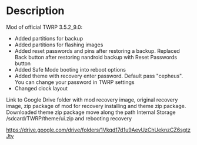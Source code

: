 # Description

Mod of official TWRP 3.5.2_9.0:

- Added partitions for backup
- Added partitions for flashing images
- Added reset passwords and pins after restoring a backup. Replaced Back button after restoring nandroid backup with Reset Passwords button
- Added Safe Mode booting into reboot options
- Added theme with recovery enter password. Default pass "cepheus". You can change your password in TWRP settings
- Changed clock layout

Link to Google Drive folder with mod recovery image, original recovery image, zip package of mod for recovery installing and theme zip package.
Downloaded theme zip package move along the path Internal Storage /sdcard/TWRP/theme/ui.zip and rebooting recovery

https://drive.google.com/drive/folders/1Vkqd17d1u9AevUzChUeknzCZ6sgtzJty
